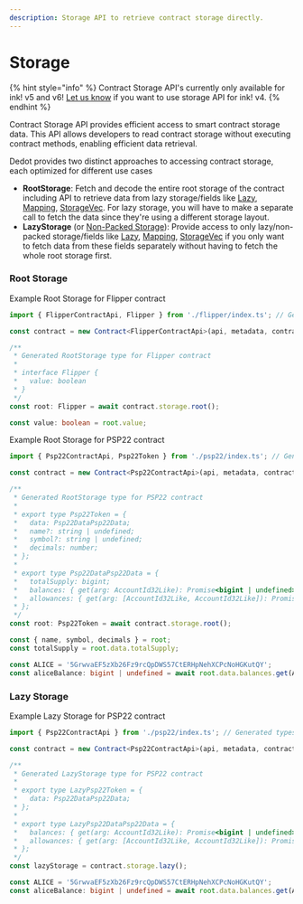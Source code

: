 ```yaml
---
description: Storage API to retrieve contract storage directly.
---
```


# Storage

{% hint style="info" %}
Contract Storage API's currently only available for ink! v5 and v6! [Let us know](https://t.me/JoinDedot) if you want to use storage API for ink! v4.
{% endhint %}

Contract Storage API provides efficient access to smart contract storage data. This API allows developers to read contract storage without executing contract methods, enabling efficient data retrieval.

Dedot provides two distinct approaches to accessing contract storage, each optimized for different use cases

* **RootStorage**: Fetch and decode the entire root storage of the contract including API to retrieve data from lazy storage/fields like [Lazy](https://docs.rs/ink_storage/5.1.1/ink_storage/struct.Lazy.html), [Mapping](https://docs.rs/ink_storage/5.1.1/ink_storage/struct.Mapping.html), [StorageVec](https://docs.rs/ink_storage/5.1.1/ink_storage/struct.StorageVec.html). For lazy storage, you will have to make a separate call to fetch the data since they're using a different storage layout.
* **LazyStorage** (or [Non-Packed Storage](https://use.ink/docs/v5/datastructures/storage-layout#packed-vs-non-packed-layout)): Provide access to only lazy/non-packed storage/fields like [Lazy](https://docs.rs/ink_storage/5.1.1/ink_storage/struct.Lazy.html), [Mapping](https://docs.rs/ink_storage/5.1.1/ink_storage/struct.Mapping.html), [StorageVec](https://docs.rs/ink_storage/5.1.1/ink_storage/struct.StorageVec.html) if you only want to fetch data from these fields separately without having to fetch the whole root storage first.

### Root Storage

Example Root Storage for Flipper contract

```typescript
import { FlipperContractApi, Flipper } from './flipper/index.ts'; // Generated types for flipper contract

const contract = new Contract<FlipperContractApi>(api, metadata, contractAddress);

/**
 * Generated RootStorage type for Flipper contract
 *
 * interface Flipper {
 *   value: boolean
 * }
 */
const root: Flipper = await contract.storage.root();

const value: boolean = root.value;
```

Example Root Storage for PSP22 contract

```typescript
import { Psp22ContractApi, Psp22Token } from './psp22/index.ts'; // Generated types for psp22 contract 

const contract = new Contract<Psp22ContractApi>(api, metadata, contractAddress);

/**
 * Generated RootStorage type for PSP22 contract
 * 
 * export type Psp22Token = {
 *   data: Psp22DataPsp22Data;
 *   name?: string | undefined;
 *   symbol?: string | undefined;
 *   decimals: number;
 * };
 *
 * export type Psp22DataPsp22Data = {
 *   totalSupply: bigint;
 *   balances: { get(arg: AccountId32Like): Promise<bigint | undefined> };
 *   allowances: { get(arg: [AccountId32Like, AccountId32Like]): Promise<bigint | undefined> };
 * };
 */
const root: Psp22Token = await contract.storage.root();

const { name, symbol, decimals } = root;
const totalSupply = root.data.totalSupply;

const ALICE = '5GrwvaEF5zXb26Fz9rcQpDWS57CtERHpNehXCPcNoHGKutQY';
const aliceBalance: bigint | undefined = await root.data.balances.get(ALICE);

```

### Lazy Storage

Example Lazy Storage for PSP22 contract

```typescript
import { Psp22ContractApi } from './psp22/index.ts'; // Generated types for psp22 contract 

const contract = new Contract<Psp22ContractApi>(api, metadata, contractAddress);

/**
 * Generated LazyStorage type for PSP22 contract
 * 
 * export type LazyPsp22Token = {
 *   data: Psp22DataPsp22Data;
 * };
 *
 * export type LazyPsp22DataPsp22Data = {
 *   balances: { get(arg: AccountId32Like): Promise<bigint | undefined> };
 *   allowances: { get(arg: [AccountId32Like, AccountId32Like]): Promise<bigint | undefined> };
 * };
 */
const lazyStorage = contract.storage.lazy();

const ALICE = '5GrwvaEF5zXb26Fz9rcQpDWS57CtERHpNehXCPcNoHGKutQY';
const aliceBalance: bigint | undefined = await root.data.balances.get(ALICE);

```

